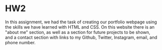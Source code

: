 # HW2

In this assignment, we had the task of creating our portfolio webpage using the skills we have learned with HTML and CSS. On this website there is an "about me" section, as well as a section for future projects to be shown, and a contact section with links to my Github, Twitter, Instagram, email, and phone number.
